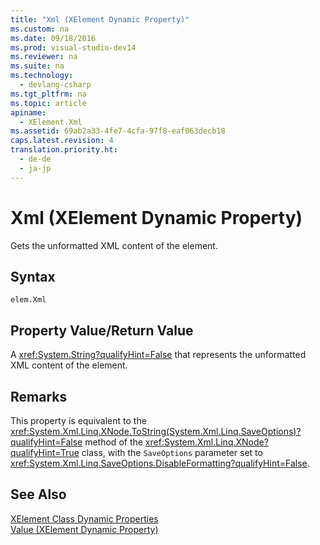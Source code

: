 ```yaml
---
title: "Xml (XElement Dynamic Property)"
ms.custom: na
ms.date: 09/18/2016
ms.prod: visual-studio-dev14
ms.reviewer: na
ms.suite: na
ms.technology: 
  - devlang-csharp
ms.tgt_pltfrm: na
ms.topic: article
apiname: 
  - XElement.Xml
ms.assetid: 69ab2a33-4fe7-4cfa-97f8-eaf063decb18
caps.latest.revision: 4
translation.priority.ht: 
  - de-de
  - ja-jp
---
```

# Xml (XElement Dynamic Property)
Gets the unformatted XML content of the element.  
  
## Syntax  
  
```  
elem.Xml  
```  
  
## Property Value/Return Value  
 A <xref:System.String?qualifyHint=False> that represents the unformatted XML content of the element.  
  
## Remarks  
 This property is equivalent to the <xref:System.Xml.Linq.XNode.ToString(System.Xml.Linq.SaveOptions)?qualifyHint=False> method of the <xref:System.Xml.Linq.XNode?qualifyHint=True> class, with the `SaveOptions` parameter set to <xref:System.Xml.Linq.SaveOptions.DisableFormatting?qualifyHint=False>.  
  
## See Also  
 [XElement Class Dynamic Properties](../Topic/XElement%20Class%20Dynamic%20Properties.md)   
 [Value (XElement Dynamic Property)](../Topic/Value%20\(XElement%20Dynamic%20Property\).md)